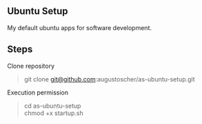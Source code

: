## Ubuntu Setup
My default ubuntu apps for software development.

## Steps
Clone repository
> git clone git@github.com:augustoscher/as-ubuntu-setup.git

Execution permission
> cd as-ubuntu-setup  
> chmod +x startup.sh  
